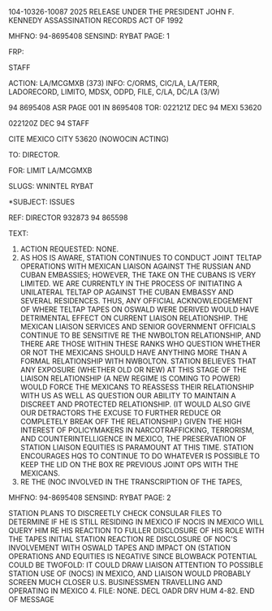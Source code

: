 104-10326-10087 2025 RELEASE UNDER THE PRESIDENT JOHN F. KENNEDY ASSASSINATION RECORDS ACT OF 1992

MHFNO: 94-8695408 SENSIND: RYBAT PAGE: 1

FRP:

STAFF

ACTION: LA/MCGMXB (373) INFO: C/ORMS, CIC/LA, LA/TERR, LADORECORD, LIMITO, MDSX, ODPD, FILE, C/LA, DC/LA (3/W)

94 8695408 ASR PAGE 001 IN 8695408
TOR: 022121Z DEC 94 MEXI 53620

022120Z DEC 94 STAFF

CITE MEXICO CITY 53620 (NOWOCIN ACTING)

TO: DIRECTOR.

FOR: LIMIT LA/MCGMXB

SLUGS: WNINTEL RYBAT

*SUBJECT: <JFK ASSASSINATION>ISSUES

REF: DIRECTOR 932873 94 865598

TEXT:

1. ACTION REQUESTED: NONE.
2. AS HOS IS AWARE, STATION CONTINUES TO CONDUCT JOINT TELTAP OPERATIONS WITH MEXICAN LIAISON AGAINST THE RUSSIAN AND CUBAN EMBASSIES; HOWEVER, THE TAKE ON THE CUBANS IS VERY LIMITED. WE ARE CURRENTLY IN THE PROCESS OF INITIATING A UNILATERAL TELTAP OP AGAINST THE CUBAN EMBASSY AND SEVERAL RESIDENCES. THUS, ANY OFFICIAL ACKNOWLEDGEMENT OF WHERE TELTAP TAPES ON OSWALD WERE DERIVED WOULD HAVE DETRIMENTAL EFFECT ON CURRENT LIAISON RELATIONSHIP. THE MEXICAN LIAISON SERVICES AND SENIOR GOVERNMENT OFFICIALS CONTINUE TO BE SENSITIVE RE THE NWBOLTON RELATIONSHIP, AND THERE ARE THOSE WITHIN THESE RANKS WHO QUESTION WHETHER OR NOT THE MEXICANS SHOULD HAVE ANYTHING MORE THAN A FORMAL RELATIONSHIP WITH NWBOLTON. STATION BELIEVES THAT ANY EXPOSURE (WHETHER OLD OR NEW) AT THIS STAGE OF THE LIAISON RELATIONSHIP (A NEW REGIME IS COMING TO POWER) WOULD FORCE THE MEXICANS TO REASSESS THEIR RELATIONSHIP WITH US AS WELL AS QUESTION OUR ABILITY TO MAINTAIN A DISCREET AND PROTECTED RELATIONSHIP. (IT WOULD ALSO GIVE OUR DETRACTORS THE EXCUSE TO FURTHER REDUCE OR COMPLETELY BREAK OFF THE RELATIONSHIP.) GIVEN THE HIGH INTEREST OF POLICYMAKERS IN NARCOTRAFFICKING, TERRORISM, AND COUNTERINTELLIGENCE IN MEXICO, THE PRESERVATION OF STATION LIAISON EQUITIES IS PARAMOUNT AT THIS TIME. STATION ENCOURAGES HQS TO CONTINUE TO DO WHATEVER IS POSSIBLE TO KEEP THE LID ON THE BOX RE PREVIOUS JOINT OPS WITH THE MEXICANS.
3. RE THE (NOC INVOLVED IN THE TRANSCRIPTION OF THE TAPES,

MHFNO: 94-8695408 SENSIND: RYBAT PAGE: 2

STATION PLANS TO DISCREETLY CHECK CONSULAR FILES TO DETERMINE IF HE IS STILL RESIDING IN MEXICO IF NOCIS IN MEXICO WILL QUERY HIM RE HIS REACTION TO FULLER DISCLOSURE OF HIS ROLE WITH THE TAPES INITIAL STATION REACTION RE DISCLOSURE OF NOC'S INVOLVEMENT WITH OSWALD TAPES AND IMPACT ON (STATION OPERATIONS AND EQUITIES IS NEGATIVE SINCE BLOWBACK POTENTIAL COULD BE TWOFOLD: IT COULD DRAW LIAISON ATTENTION TO POSSIBLE STATION USE OF (NOCS) IN MEXICO, AND LIAISON WOULD PROBABLY SCREEN MUCH CLOSER U.S. BUSINESSMEN TRAVELLING AND OPERATING IN MEXICO
4. FILE: NONE. DECL OADR DRV HUM 4-82.
END OF MESSAGE
